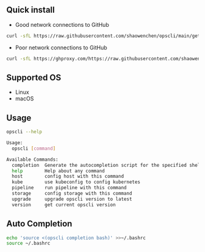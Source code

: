 ## Quick install

- Good network connections to GitHub

```bash
curl -sfL https://raw.githubusercontent.com/shaowenchen/opscli/main/getopscli.sh | VERSION=v0.1.0 sh -
```

- Poor network connections to GitHub

```bash
curl -sfL https://ghproxy.com/https://raw.githubusercontent.com/shaowenchen/opscli/main/getopscli.sh |VERSION=v0.1.0 sh -
```

## Supported OS

- Linux
- macOS

## Usage

```bash
opscli --help

Usage:
  opscli [command]

Available Commands:
  completion  Generate the autocompletion script for the specified shell
  help        Help about any command
  host        config host with this command
  kube        use kubeconfig to config kubernetes
  pipeline    run pipeline with this command
  storage     config storage with this command
  upgrade     upgrade opscli version to latest
  version     get current opscli version
```

## Auto Completion

```bash
echo 'source <(opscli completion bash)' >>~/.bashrc
source ~/.bashrc
```
